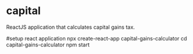 # capital
 ReactJS application that calculates capital gains tax. 


#setup react application
npx create-react-app capital-gains-calculator
cd capital-gains-calculator
npm start
